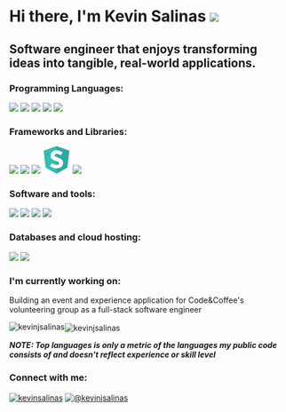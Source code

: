 # Hi there, I'm Kevin Salinas <img src="https://raw.githubusercontent.com/MartinHeinz/MartinHeinz/master/wave.gif" width="45">


## Software engineer that enjoys transforming ideas into tangible, real-world applications.

### Programming Languages: 
<img src="https://cdn.jsdelivr.net/gh/devicons/devicon/icons/css3/css3-plain-wordmark.svg" width="50"/> <img src="https://cdn.jsdelivr.net/gh/devicons/devicon/icons/html5/html5-plain-wordmark.svg" width="50"/> <img src="https://cdn.jsdelivr.net/gh/devicons/devicon/icons/javascript/javascript-plain.svg" width="50"/> <img src="https://cdn.jsdelivr.net/gh/devicons/devicon/icons/python/python-original-wordmark.svg" width="50"/> <img src="https://cdn.jsdelivr.net/gh/devicons/devicon/icons/swift/swift-original.svg" width="50" />

### Frameworks and Libraries: 
<img src="https://cdn.jsdelivr.net/gh/devicons/devicon/icons/react/react-original-wordmark.svg" width="50"/> <img src="https://miro.medium.com/v2/resize:fit:438/1*0G5zu7CnXdMT9pGbYUTQLQ.png" width="100"/> <img src="https://cdn.jsdelivr.net/gh/devicons/devicon/icons/tailwindcss/tailwindcss-plain.svg" width="50" /> <img src="https://raw.githubusercontent.com/ngx-semantic/ngx-semantic-docs/master/src/assets/images/logo.png" width="50" /> <img src="https://hakin9.org/wp-content/uploads/2019/08/connect-a-flask-app-to-a-mysql-database-with-sqlalchemy-and-pymysql.jpg" width="140" />

### Software and tools:
<img src="https://www.nicepng.com/png/full/178-1787413_outsystems-now-on-github-github-logo-black-background.png" width="50" /> <img src="https://cdn.jsdelivr.net/gh/devicons/devicon/icons/vscode/vscode-original-wordmark.svg" width="50"/> <img src="https://cdn.jsdelivr.net/gh/devicons/devicon/icons/git/git-original.svg" width="50" /> <img src="https://cdn.jsdelivr.net/gh/devicons/devicon/icons/npm/npm-original-wordmark.svg" width="50"/>

### Databases and cloud hosting:
<img src="https://cdn.jsdelivr.net/gh/devicons/devicon/icons/sqlite/sqlite-original.svg" width="50"/> <img src="https://cdn.jsdelivr.net/gh/devicons/devicon/icons/mysql/mysql-original-wordmark.svg" width="50" />

### I'm currently working on:
Building an event and experience application for Code&Coffee's volunteering group as a full-stack software engineer

<p><img align="left" src="https://github-readme-stats.vercel.app/api/top-langs?username=kevinjsalinas&show_icons=true&locale=en&layout=compact" alt="kevinjsalinas" /></p>

<!-- <p>&nbsp;<img align="center" src="https://github-readme-stats.vercel.app/api?username=kevinjsalinas&show_icons=true&locale=en" alt="kevinjsalinas" /></p>
 -->
<p><img align="center" src="https://github-readme-streak-stats.herokuapp.com/?user=kevinjsalinas&" alt="kevinjsalinas" /></p>

<strong>*NOTE: Top languages is only a metric of the languages my public code consists of and doesn't reflect experience or skill level*</strong>


<h3 align="left">Connect with me:</h3>
<p align="left">
<a href="https://linkedin.com/in/kevinsalinas" target="blank"><img align="center" src="https://cdn.jsdelivr.net/gh/devicons/devicon/icons/linkedin/linkedin-original.svg" alt="kevinsalinas" width="50" /></a>
<a href="https://medium.com/@kevinjsalinas" target="blank"><img align="center" src="https://miro.medium.com/v2/resize:fit:1400/1*psYl0y9DUzZWtHzFJLIvTw.png" alt="@kevinjsalinas" width="45" /></a>
</p>

<!--
**kevinjsalinas/kevinjsalinas** is a ✨ _special_ ✨ repository because its `README.md` (this file) appears on your GitHub profile.

Here are some ideas to get you started:

- 🔭 I’m currently working on ...
- 🌱 I’m currently learning ...
- 👯 I’m looking to collaborate on ...
- 🤔 I’m looking for help with ...
- 💬 Ask me about ...
- 📫 How to reach me: ...
- 😄 Pronouns: ...
- ⚡ Fun fact: ...
-->
